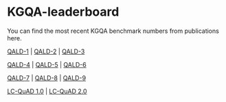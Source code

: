 # KGQA-leaderboard
You can find the most recent KGQA benchmark numbers from publications here.

[QALD-1](./QALD-1.md) | [QALD-2](./QALD-2.md) | [QALD-3](./QALD-3.md)

[QALD-4](./QALD-4.md) | [QALD-5](./QALD-5.md) | [QALD-6](./QALD-6.md)

[QALD-7](./QALD-7.md) | [QALD-8](./QALD-8.md) | [QALD-9](./QALD-9.md)

[LC-QuAD 1.0](./LC-QuAD%201.0.md) | [LC-QuAD 2.0](./LC-QuAD%202.0.md)
